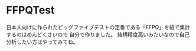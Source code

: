 # FFPQTest
日本人向けに作られたビッグファイブテストの定番である「FFPQ」を紙で集計するのはめんどくさいので
自分で作りました。
結構精度高いみたいなので自己分析したい方はやってみてね。
